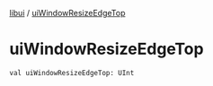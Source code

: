 [libui](README.md) / [uiWindowResizeEdgeTop](ui-window-resize-edge-top.md)

# uiWindowResizeEdgeTop

`val uiWindowResizeEdgeTop: UInt`